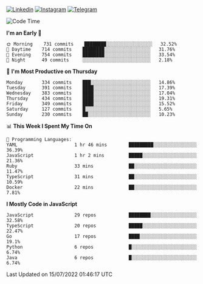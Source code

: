 [![Linkedin](https://img.shields.io/badge/-Archie-blue?style=flat-square&labelColor=gray&logo=Linkedin&logoColor=white&link=https://www.linkedin.com/in/archisdi)](https://www.linkedin.com/in/archisdi)
[![Instagram](https://img.shields.io/badge/-@archisdi-orange?style=flat-square&labelColor=gray&logo=Instagram&logoColor=white&link=https://www.instagram.com/archisdi)](https://www.instagram.com/archisdi)
[![Telegram](https://img.shields.io/badge/-aai-informational?style=flat-square&labelColor=gray&logo=telegram&logoColor=white&link=https://t.me/archisdi)](https://t.me/archisdi)

<!--START_SECTION:waka-->
![Code Time](http://img.shields.io/badge/Code%20Time-0%20secs-blue)

**I'm an Early 🐤** 

```text
🌞 Morning    731 commits    ████████░░░░░░░░░░░░░░░░░   32.52% 
🌆 Daytime    714 commits    ████████░░░░░░░░░░░░░░░░░   31.76% 
🌃 Evening    754 commits    ████████░░░░░░░░░░░░░░░░░   33.54% 
🌙 Night      49 commits     ░░░░░░░░░░░░░░░░░░░░░░░░░   2.18%

```
📅 **I'm Most Productive on Thursday** 

```text
Monday       334 commits    ███░░░░░░░░░░░░░░░░░░░░░░   14.86% 
Tuesday      391 commits    ████░░░░░░░░░░░░░░░░░░░░░   17.39% 
Wednesday    383 commits    ████░░░░░░░░░░░░░░░░░░░░░   17.04% 
Thursday     434 commits    ████░░░░░░░░░░░░░░░░░░░░░   19.31% 
Friday       349 commits    ████░░░░░░░░░░░░░░░░░░░░░   15.52% 
Saturday     127 commits    █░░░░░░░░░░░░░░░░░░░░░░░░   5.65% 
Sunday       230 commits    ██░░░░░░░░░░░░░░░░░░░░░░░   10.23%

```


📊 **This Week I Spent My Time On** 

```text
💬 Programming Languages: 
YAML                     1 hr 46 mins        █████████░░░░░░░░░░░░░░░░   36.39% 
JavaScript               1 hr 2 mins         █████░░░░░░░░░░░░░░░░░░░░   21.36% 
Ruby                     33 mins             ██░░░░░░░░░░░░░░░░░░░░░░░   11.47% 
TypeScript               31 mins             ██░░░░░░░░░░░░░░░░░░░░░░░   10.59% 
Docker                   22 mins             ██░░░░░░░░░░░░░░░░░░░░░░░   7.81%

```

**I Mostly Code in JavaScript** 

```text
JavaScript               29 repos            ████████░░░░░░░░░░░░░░░░░   32.58% 
TypeScript               20 repos            █████░░░░░░░░░░░░░░░░░░░░   22.47% 
Go                       17 repos            ████░░░░░░░░░░░░░░░░░░░░░   19.1% 
Python                   6 repos             █░░░░░░░░░░░░░░░░░░░░░░░░   6.74% 
Java                     6 repos             █░░░░░░░░░░░░░░░░░░░░░░░░   6.74%

```



 Last Updated on 15/07/2022 01:46:17 UTC
<!--END_SECTION:waka-->